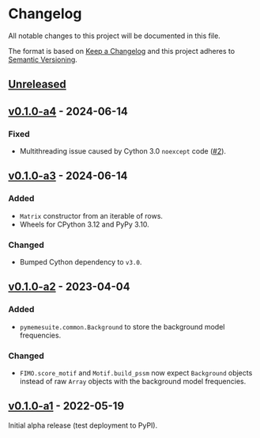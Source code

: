 # Changelog
All notable changes to this project will be documented in this file.

The format is based on [Keep a Changelog](http://keepachangelog.com/en/1.0.0/)
and this project adheres to [Semantic Versioning](http://semver.org/spec/v2.0.0.html).


## [Unreleased]
[Unreleased]: https://github.com/althonos/pymemesuite/compare/v0.1.0-a4...HEAD


## [v0.1.0-a4] - 2024-06-14
[v0.1.0-a4]: https://github.com/althonos/pymemesuite/compare/v0.1.0-a3...v0.1.0-a4

### Fixed
- Multithreading issue caused by Cython 3.0 `noexcept` code ([#2](https://github.com/althonos/pymemesuite/issues/2)).


## [v0.1.0-a3] - 2024-06-14
[v0.1.0-a3]: https://github.com/althonos/pymemesuite/compare/v0.1.0-a2...v0.1.0-a3

### Added
- `Matrix` constructor from an iterable of rows.
- Wheels for CPython 3.12 and PyPy 3.10.

### Changed
- Bumped Cython dependency to `v3.0`.


## [v0.1.0-a2] - 2023-04-04
[v0.1.0-a2]: https://github.com/althonos/pymemesuite/compare/v0.1.0-a1...v0.1.0-a2

### Added
- `pymemesuite.common.Background` to store the background model frequencies.

### Changed
- `FIMO.score_motif` and `Motif.build_pssm` now expect `Background` objects instead of raw `Array` objects with the background model frequencies. 


## [v0.1.0-a1] - 2022-05-19
[v0.1.0-a1]: https://github.com/althonos/pymemesuite/compare/02ff01e...v0.1.0-a1

Initial alpha release (test deployment to PyPI).
